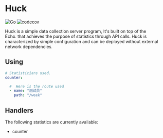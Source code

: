 # Huck

[![Go](https://github.com/sdttttt/huck/actions/workflows/go.yml/badge.svg)](https://github.com/sdttttt/huck/actions/workflows/go.yml)
[![codecov](https://codecov.io/gh/sdttttt/huck/branch/master/graph/badge.svg?token=ZHKA97WxWR)](https://codecov.io/gh/sdttttt/huck)

Huck is a simple data collection server program, It's built on top of the Echo. that achieves the purpose of statistics through API calls. Huck is characterized by simple configuration and can be deployed without external network dependencies.

## Using

```yaml
# Statisticians used.
counter:

  #  Here is the route used
  - name: "测试员"
    path: "/week"
```

## Handlers

The following statistics are currently available:

- counter
